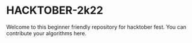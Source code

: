 # HACKTOBER-2k22

Welcome to this beginner friendly repository for hacktober fest.
You can contribute your algorithms here.
